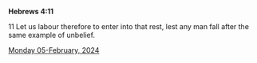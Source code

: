 **Hebrews 4:11**

11 Let us labour therefore to enter into that rest, lest any man fall after the same example of unbelief.

[Monday 05-February, 2024](https://getbible.net/kjv/Hebrews/4/11)
